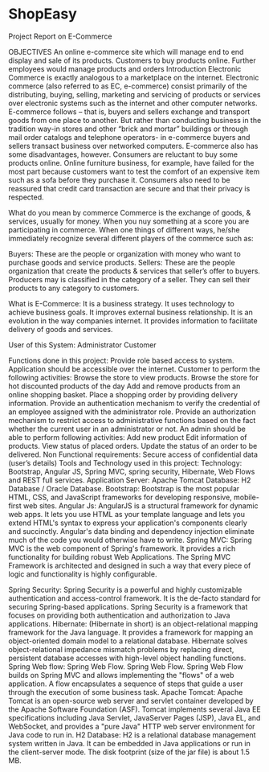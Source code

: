 # ShopEasy
Project Report on E-Commerce
	
OBJECTIVES
An online e-commerce site which will manage end to end display and sale of its products. Customers to buy products online. Further employees would manage products and orders
Introduction
Electronic Commerce is exactly analogous to a marketplace on the internet. Electronic commerce (also referred to as EC, e-commerce) consist primarily of the distributing, buying, selling, marketing and servicing of products or services over electronic systems such as the internet and other computer networks. E-commerce follows – that is, buyers and sellers exchange and transport goods from one place to another. But rather than conducting business in the tradition way-in stores and other “brick and mortar” buildings or through mail order catalogs and telephone operators- in e-commerce buyers and sellers transact business over networked computers.
E-commerce also has some disadvantages, however. Consumers are reluctant to buy some products online. Online furniture business, for example, have failed for the most part because customers want to test the comfort of an expensive item such as a sofa before they purchase it. Consumers also need to be reassured that credit card transaction are secure and that their privacy is respected.

What do you mean by commerce
Commerce is the exchange of goods, & services, usually for money. When you nuy something at a score you are participating in commerce. When one things of different ways, he/she immediately recognize several different players of the commerce such as:

Buyers:  These are the people or organization with money who want to purchase goods and service products.
Sellers:  These are the people organization that create the products & services that seller’s offer to buyers. Producers may is classified in the category of a seller. They can sell their products to any category to customers.

What is E-Commerce:
It is a business strategy.
It uses technology to achieve business goals.
It improves external business relationship.
It is an evolution in the way companies internet.
It provides information to facilitate delivery of goods and services.

User of this System:
Administrator 
Customer

Functions done in this project:
Provide role based access to system.
Application should be accessible over the internet. 
Customer to perform the following activities:
Browse the store to view products.
Browse the store for hot discounted products of the day
Add and remove products from an online shopping basket.
Place a shopping order by providing delivery information.
Provide an authentication mechanism to verify the credential of an employee assigned with the administrator role.
Provide an authorization mechanism to restrict access to administrative functions based on the fact whether the current user in an administrator or not.
An admin should be able to perform following activities:
Add new product
Edit information of products.
View status of placed orders.
Update the status of an order to be delivered.
Non Functional requirements:
Secure access of confidential data (user’s details)
Tools and Technology used in this project:
Technology: 	Bootstrap, Angular JS, Spring MVC, spring  security, Hibernate, Web Flows and REST full services.
Application Server: Apache Tomcat
Database:	 H2 Database / Oracle Database.
Bootstrap:
		Bootstrap is the most popular HTML, CSS, and JavaScript frameworks  for developing responsive, mobile-first web sites.
	Angular Js: 
		AngularJS is a structural framework for dynamic web apps. It lets you use HTML as your template language and lets you extend HTML's syntax to express your application's components clearly and succinctly. Angular's data binding and dependency injection eliminate much of the code you would otherwise have to write.
Spring MVC:
 		Spring MVC is the web component of Spring's framework. It provides a rich functionality for building robust Web Applications. The Spring MVC Framework is architected and designed in such a way that every piece of logic and functionality is highly configurable.

Spring Security:
	Spring Security is a powerful and highly customizable authentication and access-control framework. It is the de-facto standard for securing Spring-based applications. Spring Security is a framework that focuses on providing both authentication and authorization to Java applications.
Hibernate:
	(Hibernate in short) is an object-relational mapping framework for the Java language. It provides a framework for mapping an object-oriented domain model to a relational database. Hibernate solves object-relational impedance mismatch problems by replacing direct, persistent database accesses with high-level object handling functions.
Spring Web flow:
	 Spring Web Flow. Spring Web Flow. Spring Web Flow builds on Spring MVC and allows implementing the "flows" of a web application. A flow encapsulates a sequence of steps that guide a user through the execution of some business task.
Apache Tomcat:
	Apache Tomcat is an open-source web server and servlet container developed by the Apache Software Foundation (ASF). Tomcat implements several Java EE specifications including Java Servlet, JavaServer Pages (JSP), Java EL, and WebSocket, and provides a "pure Java" HTTP web server environment for Java code to run in.
H2 Database:
	H2 is a relational database management system written in Java. It can be embedded in Java applications or run in the client-server mode. The disk footprint (size of the jar file) is about 1.5 MB.

